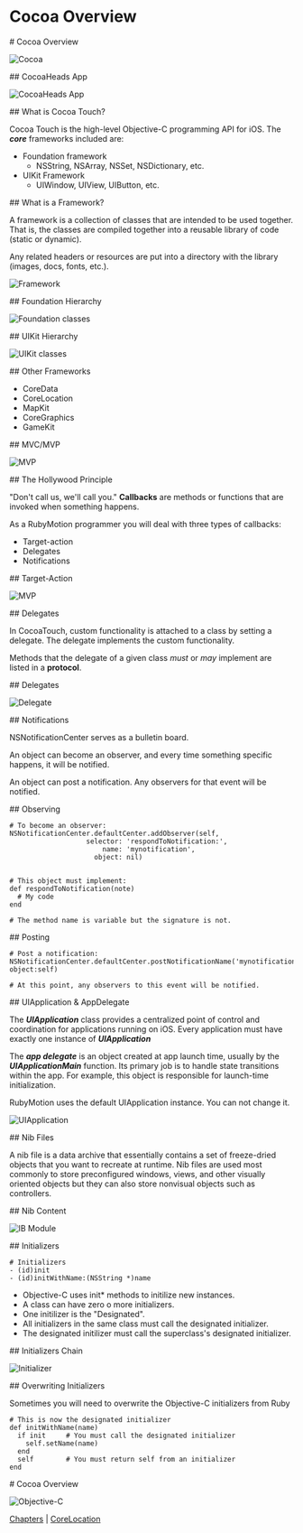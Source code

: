 # Cocoa Overview

<slide>
# Cocoa Overview

![](cocoa.png "Cocoa") 

</slide>

<slide>
## CocoaHeads App

![](cocoaheads.png "CocoaHeads App") 

</slide>

<slide>
## What is Cocoa Touch? 
        
Cocoa Touch is the high-level Objective-C programming API for iOS. The ***core*** frameworks included are:
        
+ Foundation framework
  * NSString, NSArray, NSSet, NSDictionary, etc.
+ UIKit Framework
  * UIWindow, UIView, UIButton, etc.
        
</slide>
    
<slide>
## What is a Framework?

A framework is a collection of classes that are intended to be used together. That is, the classes are compiled together into a reusable library of code (static or dynamic). 

</slide>

<slide>
Any related headers or resources are put into a directory with the library (images, docs, fonts, etc.).

![](framework.png "Framework") 

</slide>

<slide>
## Foundation Hierarchy

![](foundation.png "Foundation classes") 

</slide>

<slide>
## UIKit Hierarchy

![](uikit.png "UIKit classes") 

</slide>

<slide>
## Other Frameworks
        
+ CoreData
+ CoreLocation
+ MapKit
+ CoreGraphics
+ GameKit

</slide>

<slide>
## MVC/MVP

![MVP](mvp.png "MVP") 

</slide>

<slide>
##  The Hollywood Principle
    
"Don't call us, we'll call you."
<b>Callbacks</b> are methods or functions that are invoked when something happens.

As a RubyMotion programmer you will deal with three types of callbacks:

+ Target-action
+ Delegates 
+ Notifications
    
</slide>

<slide>
## Target-Action
    
![MVP](targetaction.png "Target-Action") 
    
</slide>

<slide>
## Delegates

In CocoaTouch, custom functionality is attached to a class by setting a delegate. The delegate implements the custom functionality.

Methods that the delegate of a given class <i>must</i> or <i>may</i> implement are listed in a <b>protocol</b>. 
    
</slide>

<slide>
## Delegates 
    
![](delegate.png "Delegate") 
    
</slide>

<slide>
## Notifications
    
NSNotificationCenter serves as a bulletin board.

An object can become an observer, and every time something specific happens, it will be notified.

An object can post a notification. Any observers for that event will be notified.
    
</slide>

<slide>
## Observing

    # To become an observer:
    NSNotificationCenter.defaultCenter.addObserver(self,
                       selector: 'respondToNotification:',
                           name: 'mynotification',
                         object: nil)


    # This object must implement:
    def respondToNotification(note)
      # My code
    end

    # The method name is variable but the signature is not.

</slide>

<slide>
## Posting

    # Post a notification:
    NSNotificationCenter.defaultCenter.postNotificationName('mynotification', object:self)

    # At this point, any observers to this event will be notified.

</slide>

<slide>
## UIApplication & AppDelegate

The ***UIApplication*** class provides a centralized point of control and coordination for applications running on iOS.
Every application must have exactly one instance of ***UIApplication***

The ***app delegate*** is an object created at app launch time, usually by the ***UIApplicationMain*** function. Its primary job is to handle state transitions within the app. For example, this object is responsible for launch-time initialization.

</slide>

<slide>
RubyMotion uses the default UIApplication instance. You can not change it. 

![](uiapplication.png "UIApplication") 

</slide>

<slide>
## Nib Files

A nib file is a data archive that essentially contains a set of freeze-dried objects that you want to recreate at runtime. Nib files are used most commonly to store preconfigured windows, views, and other visually oriented objects but they can also store nonvisual objects such as controllers.     

</slide>

<slide>
## Nib Content 

![](ibmodule.png "IB Module") 

</slide>

<slide>
## Initializers

    # Initializers
    - (id)init
    - (id)initWithName:(NSString *)name

+ Objective-C uses init* methods to initilize new instances.
+ A class can have zero o more initializers.
+ One initilizer is the "Designated".
+ All initializers in the same class must call the designated initializer.
+ The designated initilizer must call the superclass's designated initializer.

</slide>

<slide>
## Initializers Chain

![](initializer.png "Initializer") 

</slide>

<slide>
## Overwriting Initializers

Sometimes you will need to overwrite the Objective-C initializers from Ruby

    # This is now the designated initializer
    def initWithName(name)
      if init     # You must call the designated initializer 
        self.setName(name)
      end
      self        # You must return self from an initializer
    end      


</slide>

<slide>
# Cocoa Overview

![](cocoa.png "Objective-C") 

[Chapters](../reveal.html) | 
[CoreLocation](../06-Delegation/reveal.html)

</slide>

